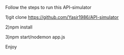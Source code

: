 Follow the steps to run this API-simulator

1)git clone https://github.com/Yasir1986/API-simulator

2)npm install

3)npm start/nodemon app.js

Enjoy
